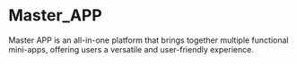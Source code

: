 # Master_APP
 Master APP is an all-in-one platform that brings together multiple functional mini-apps, offering users a versatile and user-friendly experience.
